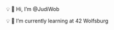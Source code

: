 


💡 👋 Hi, I’m @JudiWob

💡 🌱 I’m currently learning at 42 Wolfsburg



<!---
JudiWob/JudiWob is a ✨ special ✨ repository because its `README.md` (this file) appears on your GitHub profile.
You can click the Preview link to take a look at your changes.
--->
